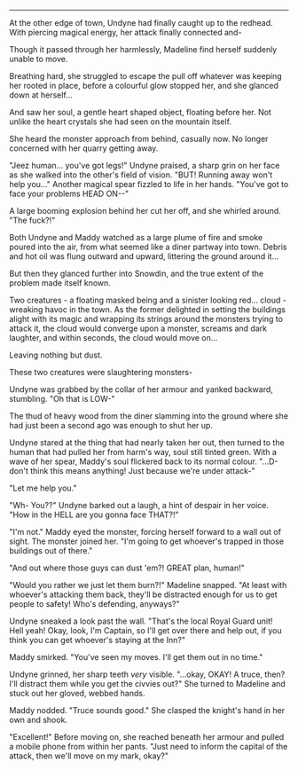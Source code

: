 ****

At the other edge of town, Undyne had finally caught up to the redhead. With piercing magical energy, her attack finally connected and-

Though it passed through her harmlessly, Madeline find herself suddenly unable to move.

Breathing hard, she struggled to escape the pull off whatever was keeping her rooted in place, before a colourful glow stopped her, and she glanced down at herself...

And saw her soul, a gentle heart shaped object, floating before her. Not unlike the heart crystals she had seen on the mountain itself. 

She heard the monster approach from behind, casually now. No longer concerned with her quarry getting away. 

"Jeez human... you've got legs!" Undyne praised, a sharp grin on her face as she walked into the other's field of vision. "BUT! Running away won't help you..." Another magical spear fizzled to life in her hands. "You've got to face your problems HEAD ON--"

A large booming explosion behind her cut her off, and she whirled around. "The fuck?!"

Both Undyne and Maddy watched as a large plume of fire and smoke poured into the air, from what seemed like a diner partway into town. Debris and hot oil was flung outward and upward, littering the ground around it...

But then they glanced further into Snowdin, and the true extent of the problem made itself known. 

Two creatures - a floating masked being and a sinister looking red... cloud - wreaking havoc in the town. As the former delighted in setting the buildings alight with its magic and wrapping its strings around the monsters trying to attack it, the cloud would converge upon a monster, screams and dark laughter, and within seconds, the cloud would move on...

Leaving nothing but dust. 

These two creatures were slaughtering monsters-

Undyne was grabbed by the collar of her armour and yanked backward, stumbling. "Oh that is LOW-"

The thud of heavy wood from the diner slamming into the ground where she had just been a second ago was enough to shut her up. 

Undyne stared at the thing that had nearly taken her out, then turned to the human that had pulled her from harm's way, soul still tinted green. With a wave of her spear, Maddy's soul flickered back to its normal colour. "...D-don't think this means anything! Just because we're under attack-"

"Let me help you."

"Wh- You??" Undyne barked out a laugh, a hint of despair in her voice. "How in the HELL are you gonna face THAT?!"

"I'm not." Maddy eyed the monster, forcing herself forward to a wall out of sight. The monster joined her. "I'm going to get whoever's trapped in those buildings out of there."

"And out where those guys can dust 'em?! GREAT plan, human!"

"Would you rather we just let them burn?!" Madeline snapped. "At least with whoever's attacking them back, they'll be distracted enough for us to get people to safety! Who's defending, anyways?"

Undyne sneaked a look past the wall. "That's the local Royal Guard unit! Hell yeah! Okay, look, I'm Captain, so I'll get over there and help out, if you think you can get whoever's staying at the Inn?"

Maddy smirked. "You've seen my moves. I'll get them out in no time."

Undyne grinned, her sharp teeth *very* visible. "...okay, OKAY! A truce, then? I'll distract them while you get the civvies out?" She turned to Madeline and stuck out her gloved, webbed hands.

Maddy nodded. "Truce sounds good." She clasped the knight's hand in her own and shook.

"Excellent!" Before moving on, she reached beneath her armour and pulled a mobile phone from within her pants. "Just need to inform the capital of the attack, then we'll move on my mark, okay?"